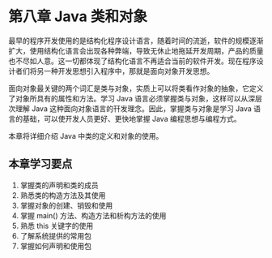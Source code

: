 # 第八章 Java 类和对象

最早的程序开发使用的是结构化程序设计语言，随着时间的流逝，软件的规模逐渐扩大，使用结构化语言会出现各种弊端，导致无休止地拖延开发周期，产品的质量也不尽如人意。这一切都体现了结构化语言不再适合当前的软件开发。现在程序设计者们将另一种开发思想引入程序中，那就是面向对象开发思想。

面向对象最关键的两个词汇是类与对象，实质上可以将类看作对象的抽象，它定义了对象所具有的属性和方法。学习 Java 语言必须掌握类与对象，这样可以从深层次理解 Java 这种面向对象语言的幵发理念。因此，掌握类与对象是学习 Java 语言的基础，可以使开发人员更好、更快地掌握 Java 编程思想与编程方式。

本章将详细介绍 Java 中类的定义和对象的使用。

## 本章学习要点

1.  掌握类的声明和类的成员
2.  熟悉类的构造方法及其使用
3.  掌握对象的创建、销毁和使用
4.  掌握 main() 方法、构造方法和析构方法的使用
5.  熟悉 this 关键字的使用
6.  了解系统提供的常用包
7.  掌握如何声明和使用包